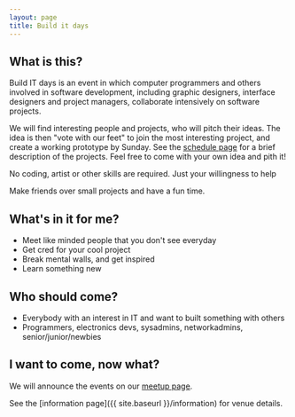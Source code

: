 ```yaml
---
layout: page
title: Build it days
---
```



What is this?
---------------

Build IT days is an event in which computer programmers and others involved in software development, including graphic designers, interface designers and project managers, collaborate intensively on software projects.

We will find interesting people and projects, who will pitch their ideas. The idea is then "vote with our feet" to join the most interesting project, and create a working prototype by Sunday. See the [schedule page]({{site.baseurl}}/{{eventname}}/schedule.html) for a brief description of the projects. Feel free to come with your own idea and pith it!

No coding, artist or other skills are required. Just your willingness to help

Make friends over small projects and have a fun time.


What's in it for me?
-----------------------

* Meet like minded people that you don't see everyday
* Get cred for your cool project
* Break mental walls, and get inspired
* Learn something new

Who should come?
--------------------

* Everybody with an interest in IT and want to built something with others
* Programmers, electronics devs, sys­admins, networkadmins, senior/junior/newbies


I want to come, now what?
-----------------------------

We will announce the events on our [meetup page](https://www.meetup.com/EAL-tech-events/events/242585150/).

See the [information page]({{ site.baseurl }}/information) for venue details.
